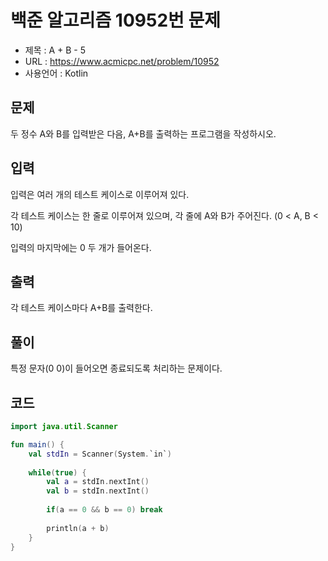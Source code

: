 # 백준 알고리즘 10952번 문제
* 제목 : A + B - 5
* URL : https://www.acmicpc.net/problem/10952  
* 사용언어 : Kotlin

## 문제  
두 정수 A와 B를 입력받은 다음, A+B를 출력하는 프로그램을 작성하시오.

## 입력
입력은 여러 개의 테스트 케이스로 이루어져 있다.

각 테스트 케이스는 한 줄로 이루어져 있으며, 각 줄에 A와 B가 주어진다. (0 < A, B < 10)

입력의 마지막에는 0 두 개가 들어온다.

## 출력
각 테스트 케이스마다 A+B를 출력한다.

## 풀이
특정 문자(0 0)이 들어오면 종료되도록 처리하는 문제이다.

## 코드 
```kotlin
import java.util.Scanner

fun main() {
    val stdIn = Scanner(System.`in`)
    
    while(true) {
        val a = stdIn.nextInt()
        val b = stdIn.nextInt()
        
        if(a == 0 && b == 0) break
        
        println(a + b)
    }
}
```